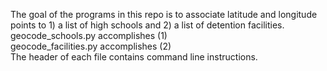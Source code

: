 The goal of the programs in this repo is to associate latitude and longitude points to 1) a list of high schools and 2) a list of detention facilities.<br />
geocode_schools.py accomplishes (1) <br />
geocode_facilities.py accomplishes (2) <br />
The header of each file contains command line instructions. <br />
